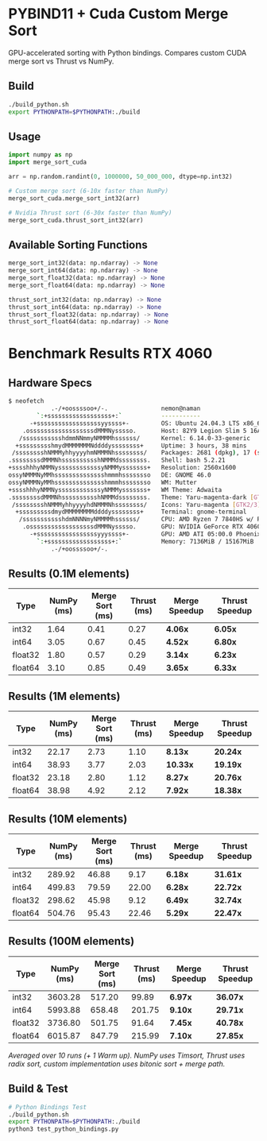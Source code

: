 # PYBIND11 + Cuda Custom Merge Sort 

GPU-accelerated sorting with Python bindings. Compares custom CUDA merge sort vs Thrust vs NumPy.

## Build

```bash
./build_python.sh
export PYTHONPATH=$PYTHONPATH:./build
```

## Usage

```python
import numpy as np
import merge_sort_cuda

arr = np.random.randint(0, 1000000, 50_000_000, dtype=np.int32)

# Custom merge sort (6-10x faster than NumPy)
merge_sort_cuda.merge_sort_int32(arr)

# Nvidia Thrust sort (6-30x faster than NumPy)
merge_sort_cuda.thrust_sort_int32(arr)
```

## Available Sorting Functions

```python
merge_sort_int32(data: np.ndarray) -> None
merge_sort_int64(data: np.ndarray) -> None
merge_sort_float32(data: np.ndarray) -> None
merge_sort_float64(data: np.ndarray) -> None

thrust_sort_int32(data: np.ndarray) -> None
thrust_sort_int64(data: np.ndarray) -> None
thrust_sort_float32(data: np.ndarray) -> None
thrust_sort_float64(data: np.ndarray) -> None
```

# Benchmark Results RTX 4060

## Hardware Specs
```bash
$ neofetch
            .-/+oossssoo+/-.               nemon@naman 
        `:+ssssssssssssssssss+:`           ----------- 
      -+ssssssssssssssssssyyssss+-         OS: Ubuntu 24.04.3 LTS x86_64 
    .ossssssssssssssssssdMMMNysssso.       Host: 82Y9 Legion Slim 5 16APH8 
   /ssssssssssshdmmNNmmyNMMMMhssssss/      Kernel: 6.14.0-33-generic 
  +ssssssssshmydMMMMMMMNddddyssssssss+     Uptime: 3 hours, 38 mins 
 /sssssssshNMMMyhhyyyyhmNMMMNhssssssss/    Packages: 2681 (dpkg), 17 (snap) 
.ssssssssdMMMNhsssssssssshNMMMdssssssss.   Shell: bash 5.2.21 
+sssshhhyNMMNyssssssssssssyNMMMysssssss+   Resolution: 2560x1600 
ossyNMMMNyMMhsssssssssssssshmmmhssssssso   DE: GNOME 46.0 
ossyNMMMNyMMhsssssssssssssshmmmhssssssso   WM: Mutter 
+sssshhhyNMMNyssssssssssssyNMMMysssssss+   WM Theme: Adwaita 
.ssssssssdMMMNhsssssssssshNMMMdssssssss.   Theme: Yaru-magenta-dark [GTK2/3] 
 /sssssssshNMMMyhhyyyyhdNMMMNhssssssss/    Icons: Yaru-magenta [GTK2/3] 
  +sssssssssdmydMMMMMMMMddddyssssssss+     Terminal: gnome-terminal 
   /ssssssssssshdmNNNNmyNMMMMhssssss/      CPU: AMD Ryzen 7 7840HS w/ Radeon 78 
    .ossssssssssssssssssdMMMNysssso.       GPU: NVIDIA GeForce RTX 4060 Max-Q / 
      -+sssssssssssssssssyyyssss+-         GPU: AMD ATI 05:00.0 Phoenix1 
        `:+ssssssssssssssssss+:`           Memory: 7136MiB / 15167MiB 
            .-/+oossssoo+/-.

```

## Results (0.1M elements)

| Type    | NumPy (ms) | Merge Sort (ms) | Thrust (ms) | Merge Speedup | Thrust Speedup |
|---------|------------|-----------------|-------------|---------------|----------------|
| int32   | 1.64       | 0.41            | 0.27        | **4.06x**     | **6.05x**      |
| int64   | 3.05       | 0.67            | 0.45        | **4.52x**     | **6.80x**      |
| float32 | 1.80       | 0.57            | 0.29        | **3.14x**     | **6.23x**      |
| float64 | 3.10       | 0.85            | 0.49        | **3.65x**     | **6.33x**      |


## Results (1M elements)

| Type    | NumPy (ms) | Merge Sort (ms) | Thrust (ms) | Merge Speedup | Thrust Speedup |
|---------|------------|-----------------|-------------|---------------|----------------|
| int32   | 22.17      | 2.73            | 1.10        | **8.13x**     | **20.24x**     |
| int64   | 38.93      | 3.77            | 2.03        | **10.33x**    | **19.19x**     |
| float32 | 23.18      | 2.80            | 1.12        | **8.27x**     | **20.76x**     |
| float64 | 38.98      | 4.92            | 2.12        | **7.92x**     | **18.38x**     |


## Results (10M elements)

| Type    | NumPy (ms) | Merge Sort (ms) | Thrust (ms) | Merge Speedup | Thrust Speedup |
|---------|------------|-----------------|-------------|---------------|----------------|
| int32   | 289.92     | 46.88           | 9.17        | **6.18x**     | **31.61x**     |
| int64   | 499.83     | 79.59           | 22.00       | **6.28x**     | **22.72x**     |
| float32 | 298.62     | 45.98           | 9.12        | **6.49x**     | **32.74x**     |
| float64 | 504.76     | 95.43           | 22.46       | **5.29x**     | **22.47x**     |

## Results (100M elements)

| Type    | NumPy (ms) | Merge Sort (ms) | Thrust (ms) | Merge Speedup | Thrust Speedup |
|---------|------------|-----------------|-------------|---------------|----------------|
| int32   | 3603.28    | 517.20          | 99.89       | **6.97x**     | **36.07x**     |
| int64   | 5993.88    | 658.48          | 201.75      | **9.10x**     | **29.71x**     |
| float32 | 3736.80    | 501.75          | 91.64       | **7.45x**     | **40.78x**     |
| float64 | 6015.87    | 847.79          | 215.99      | **7.10x**     | **27.85x**     |



*Averaged over 10 runs (+ 1 Warm up). NumPy uses Timsort, Thrust uses radix sort, custom implementation uses bitonic sort + merge path.*

## Build & Test

```bash
# Python Bindings Test
./build_python.sh
export PYTHONPATH=$PYTHONPATH:./build
python3 test_python_bindings.py
```

